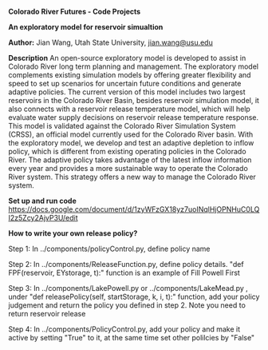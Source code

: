 **Colorado River Futures - Code Projects**

**An exploratory model for reservoir simualtion**

**Author:** Jian Wang, Utah State University, jian.wang@usu.edu

**Description**
An open-source exploratory model is developed to assist in Colorado River long term planning and management. The exploratory model complements existing simulation models by offering greater flexibility and speed to set up scenarios for uncertain future conditions and generate adaptive policies. The current version of this model includes two largest reservoirs in the Colorado River Basin, besides reservoir simulation model, it also connects with a reservoir release temperature model, which will help evaluate water supply decisions on reservoir release temperature response. This model is validated against the Colorado River Simulation System (CRSS), an official model currently used for the Colorado River basin. With the exploratory model, we develop and test an adaptive depletion to inflow policy, which is different from existing operating policies in the Colorado River. The adaptive policy takes advantage of the latest inflow information every year and provides a more sustainable way to operate the Colorado River system. This strategy offers a new way to manage the Colorado River system. 


**Set up and run code**
https://docs.google.com/document/d/1zyWFzGX18yz7uoINqlHjOPNHuC0LQI2z5Zcy2AjvP3U/edit


**How to write your own release policy?**

Step 1:
In ../components/policyControl.py, define policy name

Step 2:
In ../components/ReleaseFunction.py, define policy details. "def FPF(reservoir, EYstorage, t):" function is an example of Fill Powell First 

Step 3:
In ../components/LakePowell.py or ../components/LakeMead.py , under "def releasePolicy(self, startStorage, k, i, t):" function, add your policy judgement and return the policy you defined in step 2. Note you need to return reservoir release 

Step 4: 
In  ../components/PolicyControl.py, add your policy and make it active by setting "True" to it, at the same time set other polilcies by "False"
